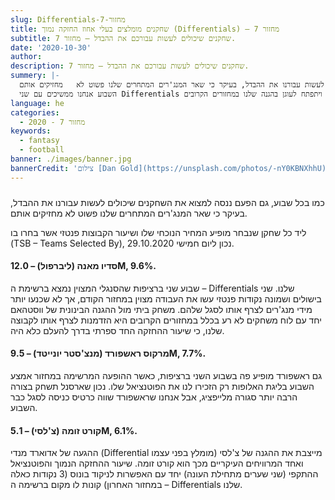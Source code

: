 ```yaml
---
slug: Differentials-מחזור-7
title: שחקנים מומלצים בעלי אחוז החזקה נמוך (Differentials) – מחזור 7
subtitle: שחקנים שיכולים לעשות עבורכם את ההבדל – מחזור 7.
date: '2020-10-30'
author:
description: שחקנים שיכולים לעשות עבורכם את ההבדל – מחזור 7.
summery: |-
  כמו בכל שבוע, גם הפעם ננסה למצוא את השחקנים שיכולים לעשות עבורנו את ההבדל, בעיקר כי שאר המנג'רים המתחרים שלנו פשוט לא   מחזיקים אותם.
  השבוע אנחנו ממשיכים עם שני Differentials מהשבוע שעבר ומוסיפים שחקן שיכול ויתפתח לעוגן בהגנה שלנו במחזורים הקרובים.
language: he
categories:
  - מחזור 7 - 2020
keywords:
  - fantasy
  - football
banner: ./images/banner.jpg
bannerCredit: 'צילום [Dan Gold](https://unsplash.com/photos/-nY0KBNXhhU) ב [Unsplash](https://unsplash.com)'
---
```


<h3></h3>
<p>
  כמו בכל שבוע, גם הפעם ננסה למצוא את השחקנים שיכולים לעשות עבורנו את ההבדל,
  בעיקר כי שאר המנג'רים המתחרים שלנו פשוט לא מחזיקים אותם.
</p>
<p>
  ליד כל שחקן שנבחר מופיע המחיר הנוכחי שלו ושיעור הקבוצות פנטזי אשר בחרו בו<br />(TSB
  – Teams Selected By), נכון ליום חמישי 29.10.2020.
</p>
<h4>סדיו מאנה (ליברפול) – 12.0M, 9.6%.</h4>
<p>
  שבוע שני ברציפות שהסנגלי המצוין נמצא ברשימת ה – Differentials שלנו. שני
  בישולים ושמונה נקודות פנטזי עשו את העבודה מצוין במחזור הקודם, אך לא שכנעו יותר
  מידי מנג'רים לצרף אותו לסגל שלהם. משחק ביתי מול ההגנה הבינונית של ווסטהאם יחד
  עם לוח משחקים לא רע בכלל במחזורים הקרובים היא הזדמנות לצרף אותו לקבוצה שלנו,
  כי שיעור ההחזקה החד ספרתי בדרך להעלם כלא היה.
</p>
<h4>מרקוס ראשפורד (מנצ'סטר יונייטד) – 9.5M, 7.7%.</h4>
<p>
  גם ראשפורד מופיע פה בשבוע השני ברציפות, כאשר ההופעה המרשימה במחזור אמצע השבוע
  בליגת האלופות רק הזכירו לנו את הפוטנציאל שלו. נכון שארסנל תשחק בצורה הרבה יותר
  סגורה מלייפציג, אבל אנחנו שראשפורד שווה כרטיס כניסה לסגל כבר השבוע.
</p>
<h4>קורט זומה (צ'לסי) – 5.1M, 6.1%.</h4>
<p>
  ההגעה של אדוארד מנדי (Differential מומלץ בפני עצמו) מייצבת את ההגנה של צ'לסי
  ואחד המרוויחים העיקריים מכך הוא קורט זומה. שיעור ההחזקה הנמוך והפוטנציאל
  ההתקפי (שני שערים מתחילת העונה) יחד עם האפשרות לניקוד בונוס (3 נקודות כאלה
  במחזור האחרון) קונות לו מקום ברשימה ה – Differentials שלנו.
</p>
